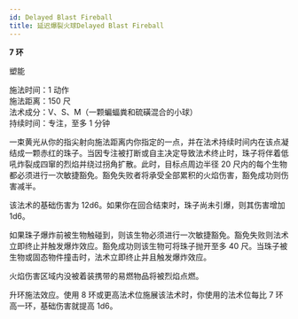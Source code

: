```yaml
---
id: Delayed Blast Fireball
title: 延迟爆裂火球Delayed Blast Fireball
---
```


**7 环**

塑能

施法时间：1 动作  
施法距离：150 尺  
法术成分：V、S、M（一颗蝙蝠粪和硫磺混合的小球）  
持续时间：专注，至多 1 分钟

一束黄光从你的指尖射向施法距离内你指定的一点，并在法术持续时间内在该点凝结成一颗赤红的珠子。当因专注被打断或自主决定导致法术终止时，珠子将伴着低吼炸裂成四窜的烈焰并绕过拐角扩散。此时，目标点周边半径 20 尺内的每个生物都必须进行一次敏捷豁免。豁免失败者将承受全部累积的火焰伤害，豁免成功则伤害减半。

该法术的基础伤害为 12d6。如果你在回合结束时，珠子尚未引爆，则其伤害增加 1d6。

如果珠子爆炸前被生物触碰到，则该生物必须进行一次敏捷豁免。豁免失败则法术立即终止并触发爆炸效应。豁免成功则该生物可将珠子抛开至多 40 尺。当珠子被生物或固态物件撞击时，法术立即终止并且触发爆炸效应。

火焰伤害区域内没被着装携带的易燃物品将被烈焰点燃。

升环施法效应。使用 8 环或更高法术位施展该法术时，你使用的法术位每比 7 环高一环，基础伤害就提高 1d6。
